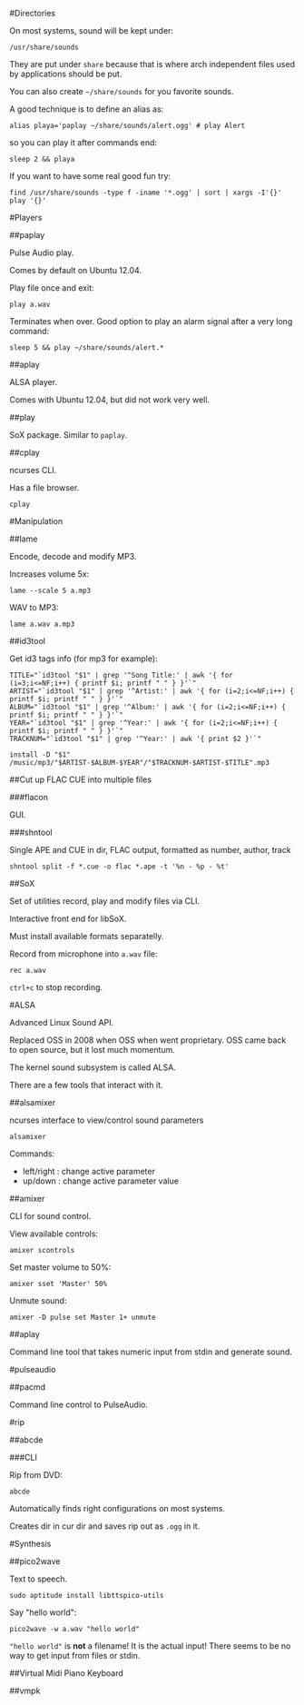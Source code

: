 #Directories

On most systems, sound will be kept under:

    /usr/share/sounds

They are put under `share` because that is where arch independent files used by applications should be put.

You can also create `~/share/sounds` for you favorite sounds.

A good technique is to define an alias as:

    alias playa='paplay ~/share/sounds/alert.ogg' # play Alert

so you can play it after commands end:

    sleep 2 && playa

If you want to have some real good fun try:

    find /usr/share/sounds -type f -iname '*.ogg' | sort | xargs -I'{}' play '{}'

#Players

##paplay

Pulse Audio play.

Comes by default on Ubuntu 12.04.

Play file once and exit:

    play a.wav

Terminates when over. Good option to play an alarm signal after a very long command:


    sleep 5 && play ~/share/sounds/alert.*

##aplay

ALSA player.

Comes with Ubuntu 12.04, but did not work very well.

##play

SoX package. Similar to `paplay`.

##cplay

ncurses CLI.

Has a file browser.

    cplay

#Manipulation

##lame

Encode, decode and modify MP3.

Increases volume 5x:

    lame --scale 5 a.mp3

WAV to MP3:

    lame a.wav a.mp3

##id3tool

Get id3 tags info (for mp3 for example):

    TITLE="`id3tool "$1" | grep '^Song Title:' | awk '{ for (i=3;i<=NF;i++) { printf $i; printf " " } }'`"
    ARTIST="`id3tool "$1" | grep '^Artist:' | awk '{ for (i=2;i<=NF;i++) { printf $i; printf " " } }'`"
    ALBUM="`id3tool "$1" | grep '^Album:' | awk '{ for (i=2;i<=NF;i++) { printf $i; printf " " } }'`"
    YEAR="`id3tool "$1" | grep '^Year:' | awk '{ for (i=2;i<=NF;i++) { printf $i; printf " " } }'`"
    TRACKNUM="`id3tool "$1" | grep '^Year:' | awk '{ print $2 }'`"

    install -D "$1" /music/mp3/"$ARTIST-$ALBUM-$YEAR"/"$TRACKNUM-$ARTIST-$TITLE".mp3

##Cut up FLAC CUE into multiple files

###flacon

GUI.

###shntool

Single APE and CUE in dir, FLAC output, formatted as number, author, track

    shntool split -f *.cue -o flac *.ape -t '%n - %p - %t'

##SoX

Set of utilities record, play and modify files via CLI.

Interactive front end for libSoX.

Must install available formats separatelly.

Record from microphone into `a.wav` file:

    rec a.wav

`ctrl+c` to stop recording.

#ALSA

Advanced Linux Sound API.

Replaced OSS in 2008 when OSS when went proprietary. OSS came back to open source, but it lost much momentum.

The kernel sound subsystem is called ALSA.

There are a few tools that interact with it.

##alsamixer

ncurses interface to view/control sound parameters

    alsamixer

Commands:

- left/right : change active parameter
- up/down    : change active parameter value

##amixer

CLI for sound control.

View available controls:

    amixer scontrols

Set master volume to 50%:

    amixer sset 'Master' 50%

Unmute sound:

    amixer -D pulse set Master 1+ unmute

##aplay

Command line tool that takes numeric input from stdin and generate sound.

#pulseaudio

##pacmd

Command line control to PulseAudio.

#rip

##abcde

###CLI

Rip from DVD:

    abcde

Automatically finds right configurations on most systems.

Creates dir in cur dir and saves rip out as `.ogg` in it.

#Synthesis

##pico2wave

Text to speech.

    sudo aptitude install libttspico-utils

Say "hello world":

    pico2wave -w a.wav "hello world"

`"hello world"` is **not** a filename! It is the actual input! There seems to be no way to get input from files or stdin.

##Virtual Midi Piano Keyboard

##vmpk
